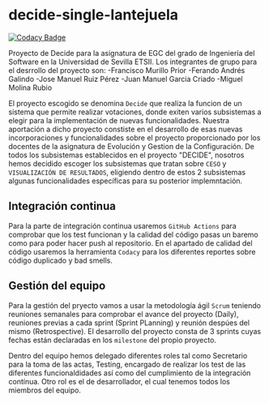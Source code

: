 # decide-single-lantejuela

[![Codacy Badge](https://api.codacy.com/project/badge/Grade/94bbb409ea59492ba0c493e4c733d0c4)](https://app.codacy.com/gh/ferandgal/decide-single-lantejuela?utm_source=github.com&utm_medium=referral&utm_content=ferandgal/decide-single-lantejuela&utm_campaign=Badge_Grade_Settings)

Proyecto de Decide para la asignatura de EGC del grado de Ingeniería del Software en la Universidad de Sevilla ETSII.
Los integrantes de grupo para el desrrollo del proyecto son:
      -Francisco Murillo Prior
      -Ferando Andrés Galindo
      -Jose Manuel Ruiz Pérez
      -Juan Manuel Garcia Criado
      -Miguel Molina Rubio
      
El proyecto escogido se denomina `Decide` que realiza la funcion de un sistema que permite realizar votaciones, donde exiten varios subsistemas a elegir para la implementación de nuevas funcionalidades. Nuestra aportación a dicho proyecto constiste en el desarrollo de esas nuevas incorporaciones y funcionalidades sobre el proyecto proporcionado por los docentes de la asignatura de Evolución y Gestion de la Configuración. De todos los subsistemas establecidos en el proyecto "DECIDE", nosotros hemos decidido escoger los subsistemas que tratan sobre `CESO` y `VISUALIZACIÓN DE RESULTADOS`, eligiendo dentro de estos 2 subsistemas algunas funcionalidades específicas para su posterior implemntación.

## Integración continua

Para la parte de integración continua usaremos `GitHub Actions` para comprobar que los test funcionan y la calidad del código pasas un baremo como para poder hacer push al repositorio.
En el apartado de calidad del código usaremos la herramienta `Codacy` para los diferentes reportes sobre código duplicado y bad smells.

## Gestión del equipo

Para la gestión del pryecto vamos a usar la metodología ágil `Scrum` teniendo reuniones semanales para comprobar el avance del proyecto (Daily), reuniones previas a cada sprint (Sprint PLanning) y reunión despúes del mismo (Retrospective).
El desarrollo del proyecto consta de 3 sprints cuyas fechas están declaradas en los `milestone` del propio proyecto.

Dentro del equipo hemos delegado diferentes roles tal como Secretario para la toma de las actas, Testing, encargado de realizar los test de las diferentes funcionaldidades así como del cumplimiento de la integración contínua. Otro rol es el de desarrollador, el cual tenemos todos los miembros del equipo.
